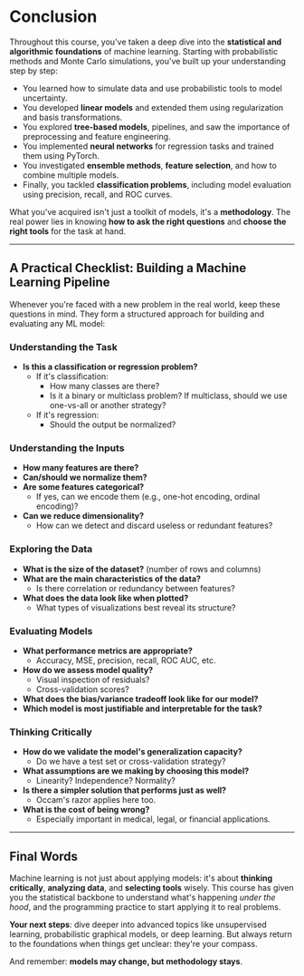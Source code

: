 # Conclusion
Throughout this course, you've taken a deep dive into the **statistical and algorithmic foundations** of machine learning. Starting with probabilistic methods and Monte Carlo simulations, you've built up your understanding step by step:

- You learned how to simulate data and use probabilistic tools to model uncertainty.
- You developed **linear models** and extended them using regularization and basis transformations.
- You explored **tree-based models**, pipelines, and saw the importance of preprocessing and feature engineering.
- You implemented **neural networks** for regression tasks and trained them using PyTorch.
- You investigated **ensemble methods**, **feature selection**, and how to combine multiple models.
- Finally, you tackled **classification problems**, including model evaluation using precision, recall, and ROC curves.

What you've acquired isn't just a toolkit of models, it's a **methodology**. The real power lies in knowing **how to ask the right questions** and **choose the right tools** for the task at hand.

---

## A Practical Checklist: Building a Machine Learning Pipeline

Whenever you're faced with a new problem in the real world, keep these questions in mind. They form a structured approach for building and evaluating any ML model:

### Understanding the Task
- **Is this a classification or regression problem?**
  - If it's classification:
    - How many classes are there?
    - Is it a binary or multiclass problem? If multiclass, should we use one-vs-all or another strategy?
  - If it's regression:
    - Should the output be normalized?

### Understanding the Inputs
- **How many features are there?**
- **Can/should we normalize them?**
- **Are some features categorical?**
  - If yes, can we encode them (e.g., one-hot encoding, ordinal encoding)?
- **Can we reduce dimensionality?**
  - How can we detect and discard useless or redundant features?

### Exploring the Data
- **What is the size of the dataset?** (number of rows and columns)
- **What are the main characteristics of the data?**
  - Is there correlation or redundancy between features?
- **What does the data look like when plotted?**
  - What types of visualizations best reveal its structure?

### Evaluating Models
- **What performance metrics are appropriate?**
  - Accuracy, MSE, precision, recall, ROC AUC, etc.
- **How do we assess model quality?**
  - Visual inspection of residuals?
  - Cross-validation scores?
- **What does the bias/variance tradeoff look like for our model?**
- **Which model is most justifiable and interpretable for the task?**

### Thinking Critically
- **How do we validate the model's generalization capacity?**
  - Do we have a test set or cross-validation strategy?
- **What assumptions are we making by choosing this model?**
  - Linearity? Independence? Normality?
- **Is there a simpler solution that performs just as well?**
  - Occam's razor applies here too.
- **What is the cost of being wrong?**
  - Especially important in medical, legal, or financial applications.

---

## Final Words

Machine learning is not just about applying models: it's about **thinking critically**, **analyzing data**, and **selecting tools** wisely. This course has given you the statistical backbone to understand what's happening *under the hood*, and the programming practice to start applying it to real problems.

**Your next steps**: dive deeper into advanced topics like unsupervised learning, probabilistic graphical models, or deep learning. But always return to the foundations when things get unclear: they're your compass.

And remember: **models may change, but methodology stays**.